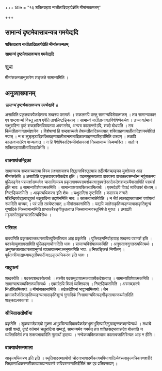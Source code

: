 +++
title = "१३ शक्तिग्रहाय नातीतादिग्रहापेक्षेति मीमांसकमतम्"

+++


## सामान्यं दृष्टमेवासावन्यत्र गमयेद्यदि

**शक्तिग्रहाय नातीतादिग्रहापेक्षेति मीमांसकमतम्**

**सामान्यं दृष्टमेवासावन्यत्र गमयेद्यदि**

### **सुधा**

मीमांसकमतानुसारेण शङ्कते सामान्यमिति ।

## **अनुव्याख्यानम्**

***सामान्यं दृष्टमेवासावन्यत्र गमयेद्यदि ॥***

असाविति प्रकृतवाक्यैकदेशस्य शब्दस्य परामर्शः । सकलमपि वस्तु सामान्यविशेषात्मकम् । तत्र सामान्याकार एव शब्दवाच्यो विस्तु लक्ष्य एवेति तावन्निष्टङ्कितम् । सामान्यं चातीतानागतविशेषेष्वेकमेव । तच्च वर्तमानं चक्षुरादिना दृष्टं शब्दशक्तिविषयतया अवगतमेव, अन्यत्र कालान्तरेऽपि, शब्दो बोधयति । तत्र किमतीतानागतार्थज्ञानेन । विशेषाणां हि शब्दवाच्यत्वे तेषामतीतादिरूपत्वात् शक्तिग्रहणायातीतादिज्ञानमपेक्षितं स्यात् । न च लुङ्लृडादिशक्तिग्रहणायातीतानागतादिकालग्रहणमपरिहार्यमिति वाच्यम् । तत्रापि कालत्वजातेरेव वाच्यत्वात् । न हि वैशेषिकादिवन्मीमांसकानां निस्सामान्यं किमप्यस्ति । अतो न शक्तिग्रहायातीतादिग्रहापेक्षेति ।

### **वाक्यार्थचन्द्रिका**

सामान्यस्य शब्दवाच्यताया विस्य लक्ष्यतायाश्च सिद्धान्तविरुद्धत्वान्न तद्रीत्यैतच्छङ्का युक्तेत्यत आह मीमांसकेति ॥ असाविति प्रकृतवाक्यस्यैकदेश इति । पदसमूहरूपतया वाक्यस्य वाचकत्वसम्भवेन नपुंसकस्य पुल्लिङ्गेन परामर्शासम्भवेन चासावित्यस्य प्रकृतवाक्यपरामर्शकत्वानुपपत्तेस्तदेकदेशशब्दस्यैवासाविति परामर्श इति भावः ॥ सामान्यविशेषात्मकमिति । सामान्याश्रयव्यक्तिरूपमित्यर्थः । एवमग्रेऽपि विपदं व्यक्तिपरं बोध्यम् ॥ निष्टङ्कितमिति । आकृत्यधिकरण इति शेषः ॥ चक्षुरादिना दृष्टमिति । कालस्य तन्मते षडिन्द्रियवेद्यत्वाद्युक्तं चक्षुरादिना तद्दर्शनमिति भावः ॥ कालत्वजातेरेवेति । न चैवं लङाद्याख्यातानां पर्यायत्वं स्यादिति वाच्यम् । परं प्रति तस्येष्टत्वात् ॥ मीमांसकानामिति । यद्यपि जातेराकृतिव्यङ्ग्यत्वादाकृतिशून्यं गुणादिकं निस्सामान्यमिति प्राभाकरैरङ्गीकृतत्वान्न निस्सामान्यवस्तुनिषेधो युक्तः । तथाऽपि भट्टमतमेतदुपन्यस्तमित्यविरोधः ।

### **परिमल**

वाक्यमिति प्रकृतत्वात्कथमसावित्युक्तिरित्यत आह प्रकृतेति । पुल्लिङ्गनिर्वाहायाह शब्दस्य परामर्श इति । पदस्येत्युक्तावसाविति पुल्लिङ्गायोगादिति भावः । सामान्यविशेषात्मकमिति । अनुगताननुगतरूपमित्यर्थः । अनुगतजात्याधारतयानुगतं व्यक्तयात्मनाऽननुगतमिति भावः ॥ निष्टङ्कितं निर्णीतम् । पूर्वतन्त्रीयाद्याध्यायतृतीयपादीयाऽऽकृत्यधिकरण इति भावः ।

### **यादुपत्यं**

शब्दस्येति । पदरूपशब्दस्येत्यर्थः । तस्यैव पदसमुदायात्मकवाक्यैकदेशत्वात् । सामान्यविशेषात्मकमिति । सामान्याश्रयव्यक्तिरूपमित्यर्थः । एवमग्रेऽपि विपदं व्यक्तिपरम् । निष्टङ्कितमिति । अस्मच्छास्त्रे निर्धारितमित्यर्थः ॥ मीमांसकानामिति । तदेकदेशिनां भाट्टानामित्यर्थः। तेन प्राभाकरैर्जातेराकृतिव्यङ्ग्यत्वादाकृतिशून्यं गुणादिकं निःसामान्यमित्यङ्गीकृतत्वात्कथमेतदिति शङ्काऽनवकाशः ।

### **श्रीनिवासतीर्थीया**

प्रकृतेति । शुकवामदेवादयो मुक्ता अभूवन्नित्यादिवाक्यैकदेशभूताभूदित्यादिलुडाद्यन्तशब्दस्येत्यर्थः । तथाचे असौ शब्दो, दृष्टं वर्तमानं चक्षुरादिना सम्बद्धं, सामान्यमेव गमयेत् तत्र शक्तिसद्भावात्तदेव बोधयति न व्यक्तिविशेषं तत्र शक्त्यभावादिति मूलार्थो द्रष्टव्यः । नन्वेकव्यक्तिकत्वान्न कालत्वजातिरित्यत आह न हीति ।

### **वाक्यार्थरत्नमाला**

आकृत्यधिकरण इति इति । स्मृतिपादस्थप्रयोगो चोदनाभावादर्थैकत्त्वमविभागादित्येवंरूपाकृत्यधिकरणशरीरं जिज्ञासाधिकरणटीकाव्याख्यानावसरे सविवरमस्माभिर्दर्शितं तत एव प्रतिपत्तव्यम् ।

